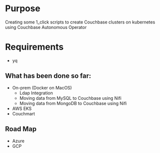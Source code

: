 # Purpose

Creating some 1\_click scripts to create Couchbase clusters on kubernetes using Couchbase Autonomous Operator

# Requirements
* yq

## What has been done so far:

* On-prem \(Docker on MacOS\)
	* Ldap Integration
	* Moving data from MySQL to Couchbase using Nifi
	* Moving data from MongoDB to Couchbase using Nifi
* AWS EKS
* Couchmart

## Road Map

* Azure
* GCP


